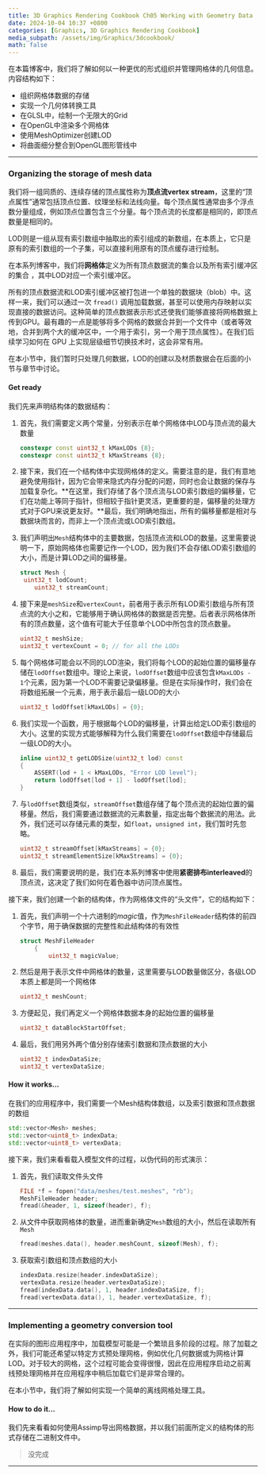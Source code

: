 ```yaml
---
title: 3D Graphics Rendering Cookbook Ch05 Working with Geometry Data
date: 2024-10-04 10:37 +0800
categories: [Graphics, 3D Graphics Rendering Cookbook]
media_subpath: /assets/img/Graphics/3dcookbook/
math: false
---
```


在本篇博客中，我们将了解如何以一种更优的形式组织并管理网格体的几何信息。内容结构如下：

- 组织网格体数据的存储
- 实现一个几何体转换工具
- 在GLSL中，绘制一个无限大的Grid
- 在OpenGL中渲染多个网格体
- 使用MeshOptimizer创建LOD
- 将曲面细分整合到OpenGL图形管线中

---

### Organizing the storage of mesh data

我们将一组同质的、连续存储的顶点属性称为**顶点流vertex stream**，这里的“顶点属性”通常包括顶点位置、纹理坐标和法线向量。每个顶点属性通常由多个浮点数分量组成，例如顶点位置包含三个分量。每个顶点流的长度都是相同的，即顶点数量是相同的。

LOD则是一组从现有索引数组中抽取出的索引组成的新数组，在本质上，它只是原有的索引数组的一个子集，可以直接利用原有的顶点缓存进行绘制。

在本系列博客中，我们将**网格体**定义为所有顶点数据流的集合以及所有索引缓冲区的集合 ，其中LOD对应一个索引缓冲区。

所有的顶点数据流和LOD索引缓冲区被打包进一个单独的数据块（blob）中。这样一来，我们可以通过一次 `fread()` 调用加载数据，甚至可以使用内存映射以实现直接的数据访问。这种简单的顶点数据表示形式还使我们能够直接将网格数据上传到GPU。最有趣的一点是能够将多个网格的数据合并到一个文件中（或者等效地，合并到两个大的缓冲区中，一个用于索引，另一个用于顶点属性）。在我们后续学习如何在 GPU 上实现层级细节切换技术时，这会非常有用。

在本小节中，我们暂时只处理几何数据，LOD的创建以及材质数据会在后面的小节与章节中讨论。

#### Get ready

我们先来声明结构体的数据结构：

1. 首先，我们需要定义两个常量，分别表示在单个网格体中LOD与顶点流的最大数量

   ```c++
   constexpr const uint32_t kMaxLODs {8};
   constexpr const uint32_t kMaxStreams {8};
   ```

2. 接下来，我们在一个结构体中实现网格体的定义。需要注意的是，我们有意地避免使用指针，因为它会带来隐式内存分配的问题，同时也会让数据的保存与加载复杂化。**在这里，我们存储了各个顶点流与LOD索引数组的偏移量，它们在功能上等同于指针，但相较于指针更灵活，更重要的是，偏移量的处理方式对于GPU来说更友好。**最后，我们明确地指出，所有的偏移量都是相对与数据块而言的，而非上一个顶点流或LOD索引数组。

3. 我们声明出`Mesh`结构体中的主要数据，包括顶点流和LOD的数量。这里需要说明一下，原始网格体也需要记作一个LOD，因为我们不会存储LOD索引数组的大小，而是计算LOD之间的偏移量。

   ```c++
   struct Mesh {
   	uint32_t lodCount;
       uint32_t streamCount;
   ```

4. 接下来是`meshSize`和`vertexCount`，前者用于表示所有LOD索引数组与所有顶点流的大小之和，它能够用于确认网格体的数据是否完整。后者表示网格体所有的顶点数量，这个值有可能大于任意单个LOD中所包含的顶点数量。

   ```c++
   uint32_t meshSize;
   uint32_t vertexCount = 0; // for all the LODs
   ```

5. 每个网格体可能会以不同的LOD渲染，我们将每个LOD的起始位置的偏移量存储在`lodOffset`数组中。理论上来说，`lodOffset`数组中应该包含`kMaxLODs - 1`个元素，因为第一个LOD不需要记录偏移量。但是在实际操作时，我们会在将数组拓展一个元素，用于表示最后一级LOD的大小

   ```c++
   uint32_t lodOffset[kMaxLODs] = {0};
   ```

6. 我们实现一个函数，用于根据每个LOD的偏移量，计算出给定LOD索引数组的大小。这里的实现方式能够解释为什么我们需要在`lodOffset`数组中存储最后一级LOD的大小。

   ```c++
   inline uint32_t getLODSize(uint32_t lod) const 
   {
       ASSERT(lod + 1 < kMaxLODs, "Error LOD level");
       return lodOffset[lod + 1] - lodOffset[lod];
   }
   ```

7. 与`lodOffset`数组类似，`streamOffset`数组存储了每个顶点流的起始位置的偏移量。然后，我们需要通过数据流的元素数量，指定出每个数据流的用法。此外，我们还可以存储元素的类型，如`float`，`unsigned int`，我们暂时先忽略。

   ```c++
   uint32_t streamOffset[kMaxStreams] = {0};
   uint32_t streamElementSize[kMaxStreams] = {0};
   ```

8. 最后，我们需要说明的是，我们在本系列博客中使用**紧密排布interleaved**的顶点流，这决定了我们如何在着色器中访问顶点属性。

接下来，我们创建一个新的结构体，作为网格体文件的“头文件”，它的结构如下：

1. 首先，我们声明一个十六进制的*magic*值，作为`MeshFileHeader`结构体的前四个字节，用于确保数据的完整性和此结构体的有效性

   ```c++
   struct MeshFileHeader
       {
           uint32_t magicValue;
   ```

2. 然后是用于表示文件中网格体的数量，这里需要与LOD数量做区分，各级LOD本质上都是同一个网格体

   ```c++
   uint32_t meshCount;
   ```

3. 方便起见，我们再定义一个网格体数据本身的起始位置的偏移量

   ```c++
   uint32_t dataBlockStartOffset;
   ```

4. 最后，我们用另外两个值分别存储索引数据和顶点数据的大小

   ```c++
   uint32_t indexDataSize;
   uint32_t vertexDataSize;
   ```

#### How it works...

在我们的应用程序中，我们需要一个Mesh结构体数组，以及索引数据和顶点数据的数组

```c++
std::vector<Mesh> meshes;
std::vector<uint8_t> indexData;
std::vector<uint8_t> vertexData;
```

接下来，我们来看看载入模型文件的过程，以伪代码的形式演示：

1. 首先，我们读取文件头文件

   ```c++
   FILE *f = fopen("data/meshes/test.meshes", "rb");
   MeshFileHeader header;
   fread(&header, 1, sizeof(header), f);
   ```

2. 从文件中获取网格体的数量，进而重新确定`Mesh`数组的大小，然后在读取所有`Mesh`

   ```c++
   fread(meshes.data(), header.meshCount, sizeof(Mesh), f);
   ```

3. 获取索引数组和顶点数组的大小

   ```c++
   indexData.resize(header.indexDataSize);
   vertexData.resize(header.vertexDataSize);
   fread(indexData.data(), 1, header.indexDataSize, f);
   fread(vertexData.data(), 1, header.vertexDataSize, f);
   ```

---

### Implementing a geometry conversion tool

在实际的图形应用程序中，加载模型可能是一个繁琐且多阶段的过程。除了加载之外，我们可能还希望以特定方式预处理网格，例如优化几何数据或为网格计算 LOD。对于较大的网格，这个过程可能会变得很慢，因此在应用程序启动之前离线预处理网格并在应用程序中稍后加载它们是非常合理的。

在本小节中，我们将了解如何实现一个简单的离线网格处理工具。

#### How to do it...

我们先来看看如何使用Assimp导出网格数据，并以我们前面所定义的结构体的形式存储在二进制文件中。

> 没完成

---

